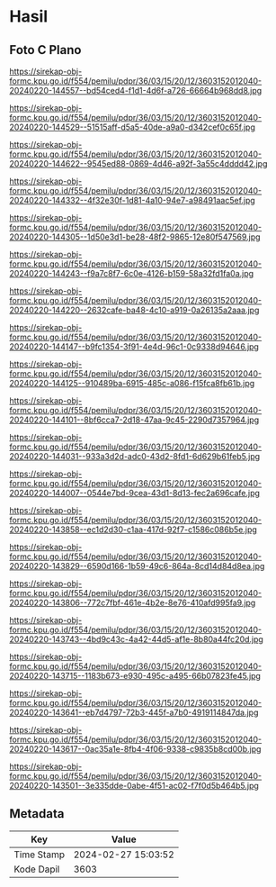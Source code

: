 # Hasil

## Foto C Plano

https://sirekap-obj-formc.kpu.go.id/f554/pemilu/pdpr/36/03/15/20/12/3603152012040-20240220-144557--bd54ced4-f1d1-4d6f-a726-66664b968dd8.jpg

https://sirekap-obj-formc.kpu.go.id/f554/pemilu/pdpr/36/03/15/20/12/3603152012040-20240220-144529--51515aff-d5a5-40de-a9a0-d342cef0c65f.jpg

https://sirekap-obj-formc.kpu.go.id/f554/pemilu/pdpr/36/03/15/20/12/3603152012040-20240220-144622--9545ed88-0869-4d46-a92f-3a55c4dddd42.jpg

https://sirekap-obj-formc.kpu.go.id/f554/pemilu/pdpr/36/03/15/20/12/3603152012040-20240220-144332--4f32e30f-1d81-4a10-94e7-a98491aac5ef.jpg

https://sirekap-obj-formc.kpu.go.id/f554/pemilu/pdpr/36/03/15/20/12/3603152012040-20240220-144305--1d50e3d1-be28-48f2-9865-12e80f547569.jpg

https://sirekap-obj-formc.kpu.go.id/f554/pemilu/pdpr/36/03/15/20/12/3603152012040-20240220-144243--f9a7c8f7-6c0e-4126-b159-58a32fd1fa0a.jpg

https://sirekap-obj-formc.kpu.go.id/f554/pemilu/pdpr/36/03/15/20/12/3603152012040-20240220-144220--2632cafe-ba48-4c10-a919-0a26135a2aaa.jpg

https://sirekap-obj-formc.kpu.go.id/f554/pemilu/pdpr/36/03/15/20/12/3603152012040-20240220-144147--b9fc1354-3f91-4e4d-96c1-0c9338d94646.jpg

https://sirekap-obj-formc.kpu.go.id/f554/pemilu/pdpr/36/03/15/20/12/3603152012040-20240220-144125--910489ba-6915-485c-a086-f15fca8fb61b.jpg

https://sirekap-obj-formc.kpu.go.id/f554/pemilu/pdpr/36/03/15/20/12/3603152012040-20240220-144101--8bf6cca7-2d18-47aa-9c45-2290d7357964.jpg

https://sirekap-obj-formc.kpu.go.id/f554/pemilu/pdpr/36/03/15/20/12/3603152012040-20240220-144031--933a3d2d-adc0-43d2-8fd1-6d629b61feb5.jpg

https://sirekap-obj-formc.kpu.go.id/f554/pemilu/pdpr/36/03/15/20/12/3603152012040-20240220-144007--0544e7bd-9cea-43d1-8d13-fec2a696cafe.jpg

https://sirekap-obj-formc.kpu.go.id/f554/pemilu/pdpr/36/03/15/20/12/3603152012040-20240220-143858--ec1d2d30-c1aa-417d-92f7-c1586c086b5e.jpg

https://sirekap-obj-formc.kpu.go.id/f554/pemilu/pdpr/36/03/15/20/12/3603152012040-20240220-143829--6590d166-1b59-49c6-864a-8cd14d84d8ea.jpg

https://sirekap-obj-formc.kpu.go.id/f554/pemilu/pdpr/36/03/15/20/12/3603152012040-20240220-143806--772c7fbf-461e-4b2e-8e76-410afd995fa9.jpg

https://sirekap-obj-formc.kpu.go.id/f554/pemilu/pdpr/36/03/15/20/12/3603152012040-20240220-143743--4bd9c43c-4a42-44d5-af1e-8b80a44fc20d.jpg

https://sirekap-obj-formc.kpu.go.id/f554/pemilu/pdpr/36/03/15/20/12/3603152012040-20240220-143715--1183b673-e930-495c-a495-66b07823fe45.jpg

https://sirekap-obj-formc.kpu.go.id/f554/pemilu/pdpr/36/03/15/20/12/3603152012040-20240220-143641--eb7d4797-72b3-445f-a7b0-4919114847da.jpg

https://sirekap-obj-formc.kpu.go.id/f554/pemilu/pdpr/36/03/15/20/12/3603152012040-20240220-143617--0ac35a1e-8fb4-4f06-9338-c9835b8cd00b.jpg

https://sirekap-obj-formc.kpu.go.id/f554/pemilu/pdpr/36/03/15/20/12/3603152012040-20240220-143501--3e335dde-0abe-4f51-ac02-f7f0d5b464b5.jpg


## Metadata

| Key        | Value               |
| ---------- | ------------------- |
| Time Stamp | 2024-02-27 15:03:52 |
| Kode Dapil | 3603                |



